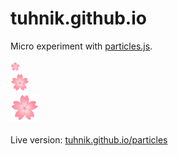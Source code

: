 # tuhnik.github.io

Micro experiment with [particles.js](https://github.com/VincentGarreau/particles.js/).
<br>
<br>
<img src="https://github.com/tuhnik/tuhnik.github.io/blob/master/particles/img/sakura.png" width="15"><br>
<img src="https://github.com/tuhnik/tuhnik.github.io/blob/master/particles/img/sakura.png" width="30"><br>
<img src="https://github.com/tuhnik/tuhnik.github.io/blob/master/particles/img/sakura.png" width="45"><br>
<br>
Live version: [tuhnik.github.io/particles](https://tuhnik.github.io/particles/)


